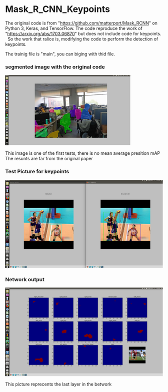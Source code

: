 # Mask_R_CNN_Keypoints
The original code is from "https://github.com/matterport/Mask_RCNN" on Python 3, Keras, and TensorFlow.
The code reproduce the work of "https://arxiv.org/abs/1703.06870" but does not include code for keypoints.  
So the work that ralice is, modifying the code to perform the detection of keypoints.

The trainig file is "main", you can biging with thid file.

### segmented image with the original code
<img src="pictures/segmented_image.png" width="400">

This image is one of the first tests, there is no mean average presition mAP
The resunts are far from the original paper

### Test Picture for keypoints
<img src="pictures/test_1.png" width="600">

### Network output
<img src="pictures/output_layer.png" width="600">

This picture reprecents the last layer in the betwork
